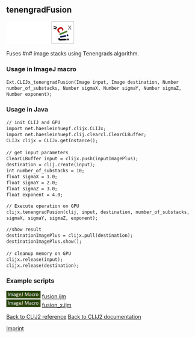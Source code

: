## tenengradFusion
<img src="images/mini_empty_logo.png"/><img src="images/mini_empty_logo.png"/><img src="images/mini_clijx_logo.png"/>

Fuses #n# image stacks using Tenengrads algorithm.

### Usage in ImageJ macro
```
Ext.CLIJx_tenengradFusion(Image input, Image destination, Number number_of_substacks, Number sigmaX, Number sigmaY, Number sigmaZ, Number exponent);
```


### Usage in Java
```
// init CLIJ and GPU
import net.haesleinhuepf.clijx.CLIJx;
import net.haesleinhuepf.clij.clearcl.ClearCLBuffer;
CLIJx clijx = CLIJx.getInstance();

// get input parameters
ClearCLBuffer input = clijx.push(inputImagePlus);
destination = clij.create(input);
int number_of_substacks = 10;
float sigmaX = 1.0;
float sigmaY = 2.0;
float sigmaZ = 3.0;
float exponent = 4.0;
```

```
// Execute operation on GPU
clijx.tenengradFusion(clij, input, destination, number_of_substacks, sigmaX, sigmaY, sigmaZ, exponent);
```

```
//show result
destinationImagePlus = clijx.pull(destination);
destinationImagePlus.show();

// cleanup memory on GPU
clijx.release(input);
clijx.release(destination);
```




### Example scripts
<a href="https://github.com/clij/clij2-docs/blob/master/src/main/macro/fusion.ijm"><img src="images/language_macro.png" height="20"/></a> [fusion.ijm](https://github.com/clij/clij2-docs/blob/master/src/main/macro/fusion.ijm)  
<a href="https://github.com/clij/clij2-docs/blob/master/src/main/macro/fusion_x.ijm"><img src="images/language_macro.png" height="20"/></a> [fusion_x.ijm](https://github.com/clij/clij2-docs/blob/master/src/main/macro/fusion_x.ijm)  


[Back to CLIJ2 reference](https://clij.github.io/clij2-docs/reference)
[Back to CLIJ2 documentation](https://clij.github.io/clij2-docs)

[Imprint](https://clij.github.io/imprint)
